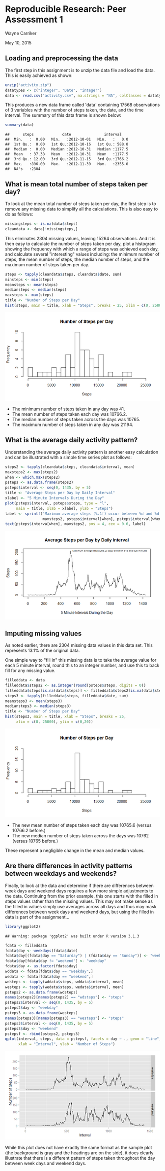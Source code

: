 # Reproducible Research: Peer Assessment 1
Wayne Carriker

May 10, 2015

## Loading and preprocessing the data

The first step in this assignment is to unzip the data file and load the data.
This is easily achieved as shown:


```r
unzip("activity.zip")
datatypes <- c("integer", "Date", "integer")
data <- read.csv("activity.csv", na.strings = "NA", colClasses = datatypes)
```



This produces a new data frame called 'data' containing 17568
observations of 3 variables with the number of steps taken, the date,
and the time interval. The summary of this data frame is shown below:


```r
summary(data)
```

```
##      steps             date               interval     
##  Min.   :  0.00   Min.   :2012-10-01   Min.   :   0.0  
##  1st Qu.:  0.00   1st Qu.:2012-10-16   1st Qu.: 588.8  
##  Median :  0.00   Median :2012-10-31   Median :1177.5  
##  Mean   : 37.38   Mean   :2012-10-31   Mean   :1177.5  
##  3rd Qu.: 12.00   3rd Qu.:2012-11-15   3rd Qu.:1766.2  
##  Max.   :806.00   Max.   :2012-11-30   Max.   :2355.0  
##  NA's   :2304
```


## What is mean total number of steps taken per day?

To look at the mean total number of steps taken per day, the first step is to
remove any missing data to simplify all the calculations. This is also easy to
do as follows:


```r
missingsteps <- is.na(data$steps)
cleandata <- data[!missingsteps,]
```



This eliminates 2304 missing values, leaving 15264 observations.
And it is then easy to calculate the number of steps taken per day, plot a 
histogram showing the frequency with which a range of steps was achieved each
day, and calculate several "interesting" values including: the minimum number of
steps, the mean number of steps, the median number of steps, and the maximum
number of steps taken per day.


```r
steps <- tapply(cleandata$steps, cleandata$date, sum)
minsteps <- min(steps)
meansteps <- mean(steps)
mediansteps <- median(steps)
maxsteps <- max(steps)
title <- "Number of Steps per Day"
hist(steps, main = title, xlab = "Steps", breaks = 25, xlim = c(0, 25000))
```

![](PA1_template_files/figure-html/unnamed-chunk-6-1.png) 

- The minimum number of steps taken in any day was 41.
- The mean number of steps taken each day was 10766.2.
- The median number of steps taken across the days was 10765.
- The maximum number of steps taken in any day was 21194.

## What is the average daily activity pattern?

Understanding the average daily activity pattern is another easy calculation
and can be illustrated with a simple time series plot as follows:


```r
steps2 <- tapply(cleandata$steps, cleandata$interval, mean)
maxsteps2 <- max(steps2)
when <- which.max(steps2)
psteps <- as.data.frame(steps2)
psteps$interval <- seq(0, 1435, by = 5)
title <- "Average Steps per Day by Daily Interval"
xlabel <- "5 Minute Intervals During the Day"
plot(psteps$interval, psteps$steps, type = "l", 
     main = title, xlab = xlabel, ylab = "Steps")
label <- sprintf("Maximum average steps (%.1f) occur between %d and %d minutes",
                 maxsteps2, psteps$interval[when], psteps$interval[when+1])
text(psteps$interva[when], maxsteps2, pos = 4, cex = 0.6, label)
```

![](PA1_template_files/figure-html/unnamed-chunk-7-1.png) 

## Imputing missing values

As noted earlier, there are 2304 missing data values in this data set.
This represents 13.1% of the original
data.

One simple way to "fill in" this missing data is to take the average value for
each 5 minute interval, round this to an integer number, and use this to back
fill for any missing value.


```r
filleddata <- data
filleddata$steps2 <- as.integer(round(psteps$steps, digits = 0))
filleddata$steps[is.na(data$steps)] <- filleddata$steps2[is.na(data$steps)]
steps3 <- tapply(filleddata$steps, filleddata$date, sum)
meansteps3 <- mean(steps3)
mediansteps3 <- median(steps3)
title <- "Number of Steps per Day"
hist(steps3, main = title, xlab = "Steps", breaks = 25, 
     xlim = c(0, 25000), ylim = c(0,20))
```

![](PA1_template_files/figure-html/unnamed-chunk-8-1.png) 

- The new mean number of steps taken each day was 
10765.6 (versus 10766.2 before.)
- The new median number of steps taken across the days was 10762
(versus 10765 before.)

These represent a negligible change in the mean and median values.

## Are there differences in activity patterns between weekdays and weekends?

Finally, to look at the data and determine if there are differences between
week days and weekend days requires a few more simple adjustments to the data.
Continuing from the prior example, this one starts with the filled in steps
values rather than the missing values. This may not make sense as the filled
in values simply use averages across all days and thus may mask differences
between week days and weekend days, but using the filled in data is part of the
assignment...


```r
library(ggplot2)
```

```
## Warning: package 'ggplot2' was built under R version 3.1.3
```

```r
fdata <- filleddata
fdata$day <- weekdays(fdata$date)
fdata$day[(fdata$day == "Saturday") | (fdata$day == "Sunday")] <- "weekend"
fdata$day[fdata$day != "weekend"] <- "weekday"
fdata$day <- as.factor(fdata$day)
wddata <- fdata[fdata$day == "weekday",]
wedata <- fdata[fdata$day == "weekend",]
wdsteps <- tapply(wddata$steps, wddata$interval, mean)
westeps <- tapply(wedata$steps, wedata$interval, mean)
psteps2 <- as.data.frame(wdsteps)
names(psteps2)[names(psteps2) == "wdsteps"] <- "steps"
psteps2$interval <- seq(0, 1435, by = 5)
psteps2$day <- "weekday"
psteps3 <- as.data.frame(westeps)
names(psteps3)[names(psteps3) == "westeps"] <- "steps"
psteps3$interval <- seq(0, 1435, by = 5)
psteps3$day <- "weekend"
pstepsf <- rbind(psteps2, psteps3)
qplot(interval, steps, data = pstepsf, facets = day ~ ., geom = "line",
      xlab = "Interval", ylab = "Number of Steps")
```

![](PA1_template_files/figure-html/unnamed-chunk-9-1.png) 

While this plot does not have exactly the same format as the sample plot (the
background is gray and the headings are on the side), it does clearly illustrate
that there is a different pattern of steps taken throughout the day between
week days and weekend days.
